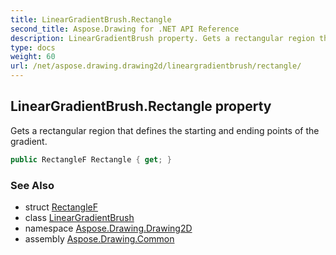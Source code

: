 ```yaml
---
title: LinearGradientBrush.Rectangle
second_title: Aspose.Drawing for .NET API Reference
description: LinearGradientBrush property. Gets a rectangular region that defines the starting and ending points of the gradient
type: docs
weight: 60
url: /net/aspose.drawing.drawing2d/lineargradientbrush/rectangle/
---
```

## LinearGradientBrush.Rectangle property

Gets a rectangular region that defines the starting and ending points of the gradient.

```csharp
public RectangleF Rectangle { get; }
```

### See Also

* struct [RectangleF](../../../aspose.drawing/rectanglef/)
* class [LinearGradientBrush](../)
* namespace [Aspose.Drawing.Drawing2D](../../lineargradientbrush/)
* assembly [Aspose.Drawing.Common](../../../)


